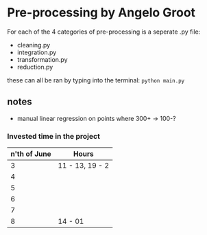 # Pre-processing by Angelo Groot
For each of the 4 categories of pre-processing is a seperate .py file:
- cleaning.py
- integration.py
- transformation.py
- reduction.py

these can all be ran by typing into the terminal:
`python main.py`


## notes
- manual linear regression on points where 300+ -> 100-?


### Invested time in the project

n'th of June | Hours
--- | ---
3 | 11 - 13, 19 - 2
4 |
5 |
6 |
7 |
8 | 14 - 01
